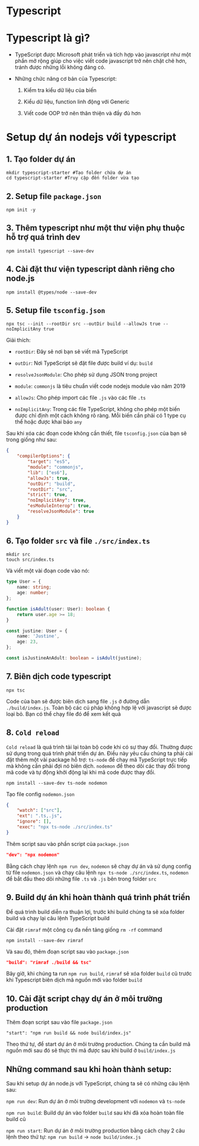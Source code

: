 # Typescript

# Typescript là gì?

- TypeScript được Microsoft phát triển và tích hợp vào javascript như một phần mở rộng giúp cho việc viết code javascript trở nên chặt chẽ hơn, tránh được những lỗi không đáng có.

- Những chức năng cơ bản của Typescript:

    1. Kiểm tra kiểu dữ liệu của biến

    2. Kiểu dữ liệu, function linh động với Generic

    3. Viết code OOP trở nên thân thiện và đầy đủ hơn


# Setup dự án nodejs với typescript

## 1. Tạo folder dự án 

```shell
mkdir typescript-starter #Tạo folder chứa dự án
cd typescript-starter #Truy cập đến folder vừa tạo
```

## 2. Setup file `package.json`

```shell
npm init -y
```
## 3. Thêm typescript như một thư viện phụ thuộc hỗ trợ quá trình dev

```shell
npm install typescript --save-dev
```

## 4. Cài đặt thư viện typescript dành riêng cho node.js
```shell
npm install @types/node --save-dev
```

## 5. Setup file `tsconfig.json`

```shell
npx tsc --init --rootDir src --outDir build --allowJs true --noImplicitAny true
```

Giải thích:

- `rootDir`: Đây sẽ nơi bạn sẽ viết mã TypeScript

- `outDir`: Nơi TypeScript sẽ đặt file được build ví dụ: `build`

- `resolveJsonModule`: Cho phép sử dụng JSON trong project

- `module`: `commonjs` là tiêu chuẩn viết code nodejs module vào năm 2019

- `allowJs`: Cho phép import các file `.js` vào các file `.ts`

- `noImplicitAny`: Trong các file TypeScript, không cho phép một biến được chỉ định một cách không rõ ràng. Mỗi biến cần phải có 1 type cụ thể hoặc được khai báo `any`

Sau khi xóa các đoạn code không cần thiết, file `tsconfig.json` của bạn sẽ trong giống như sau:

```json
{
    "compilerOptions": {
        "target": "es5",                          
        "module": "commonjs",                    
        "lib": ["es6"],                     
        "allowJs": true,
        "outDir": "build",                          
        "rootDir": "src",
        "strict": true,         
        "noImplicitAny": true,
        "esModuleInterop": true,
        "resolveJsonModule": true
    }
}
``` 

## 6. Tạo folder `src` và file `./src/index.ts`

```shell
mkdir src
touch src/index.ts
```
Và viết một vài đoạn code vào nó:

```typescript
type User = {
    name: string;
    age: number;
};

function isAdult(user: User): boolean {
    return user.age >= 18;
}

const justine: User = {
    name: 'Justine',
    age: 23,
};

const isJustineAnAdult: boolean = isAdult(justine);
```
## 7. Biên dịch code typescript

```shell
npx tsc
```
Code của bạn sẽ được biên dịch sang file `.js` ở đường dẫn `./build/index.js`. Toàn bộ các cú pháp không hợp lệ với javascript sẽ được loại bỏ. Bạn có thể chạy file đó để xem kết quả

## 8. `Cold reload`

`Cold reload` là quá trình tải lại toàn bộ code khi có sự thay đổi. Thường được sử dụng trong quá trình phát triển dự án. Điều này yêu cầu chúng ta phải cài đặt thêm một vài package hỗ trợ: `ts-node` để chạy mã TypeScript trực tiếp mà không cần phải đợi nó biên dịch. `nodemon` để theo dõi các thay đổi trong mã code và tự động khởi động lại khi mã code được thay đổi.

```shell
npm install --save-dev ts-node nodemon
```

Tạo file config `nodemon.json`

```json
{
    "watch": ["src"],
    "ext": ".ts,.js",
    "ignore": [],
    "exec": "npx ts-node ./src/index.ts"
}
```

Thêm script sau vào phần script của `package.json`

```json
"dev": "npx nodemon"
```

Bằng cách chạy lệnh `npm run dev`, `nodemon` sẽ chạy dự án và sử dụng config từ file `nodemon.json` và chạy câu lệnh `npx ts-node ./src/index.ts`, `nodemon` để bắt đầu theo dõi những file `.ts` và `.js` bên trong folder `src` 

## 9. Build dự án khi hoàn thành quá trình phát triển

Để quá trình build diễn ra thuận lợi, trước khi build chúng ta sẽ xóa folder build và chạy lại câu lệnh TypeScript build

Cài đặt `rimraf` một công cụ đa nền tảng giống `rm -rf` command

```shell
npm install --save-dev rimraf
```

Và sau đó, thêm đoạn script sau vào `package.json`

```json
"build": "rimraf ./build && tsc"
```

Bây giờ, khi chúng ta run `npm run build`, `rimraf` sẽ xóa folder `build` cũ trước khi Typescript biên dịch mã nguồn mới vào folder `build`

## 10. Cài đặt script chạy dự án ở môi trường production

Thêm đoạn script sau vào file `package.json`

```shell
"start": "npm run build && node build/index.js"
```

Theo thứ tự, để start dự án ở môi trường production. Chúng ta cần build mã nguồn mới sau đó sẽ thực thi mã được sau khi build ở `build/index.js`

## Những command sau khi hoàn thành setup:

Sau khi setup dự án node.js với TypeScript, chúng ta sẽ có những câu lệnh sau:

`npm run dev`: Run dự án ở môi trường development với `nodemon` và `ts-node`

`npm run build`: Build dự án vào folder `build` sau khi đã xóa hoàn toàn file build cũ

`npm run start`: Run dự án ở môi trường production bằng cách chạy 2 câu lệnh theo thứ tự: `npm run build` -> `node build/index.js`